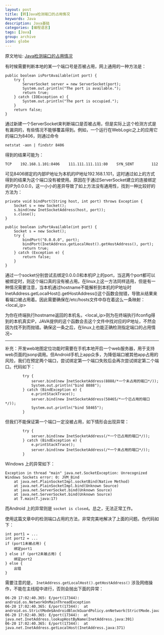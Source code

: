 ```yaml
---
layout: post
title: [转]Java检测端口的占用情况
keywords: Java
description: Java基础
categories: [编程语言]
tags: [Java]
group: archive
icon: globe
---
```

原文地址: [Java检测端口的占用情况][Java检测端口的占用情况]

有时候需要判断本地的某一个端口号是否被占用，网上通用的一种方法是：

	public boolean isPortAvailable(int port) {
	    try {
	        ServerSocket server = new ServerSocket(port);
	        System.out.println("The port is available.");
	        return true;
	    } catch (IOException e) {
	    	System.out.println("The port is occupied.");
	    }
	    return false;
	}

通过新建一个ServerSocket来判断端口是否被占用，但是实际上这个检测方式是有漏洞的，有些情况不能够覆盖得到。例如，一个运行在WebLogic之上的应用它的端口为8406，则通过命令

	netstat -aon | findstr 8406

得到的结果可能为：

	TCP    192.168.1.101:8406    111.111.111.111:80    SYN_SENT        112

可见8406绑定的内部IP地址为本机的IP地址192.168.1.101，这时通过如上的方式得到的结果为这个端口没有被使用。原因在于通过ServerSocket建立的连接绑定的IP为0.0.0.0，这一小小的差异导致了如上方法没有通用性，找到一种比较好的方法为：

	private void bindPort(String host, int port) throws Exception {
	    Socket s = new Socket();
	    s.bind(new InetSocketAddress(host, port));
	    s.close();
	}

	public boolean isPortAvailable(int port) {
	    Socket s = new Socket();
	    try {
	        bindPort("0.0.0.0", port);
	        bindPort(InetAddress.getLocalHost().getHostAddress(), port);
	        return true;
	    } catch (Exception e) {
	        return false;
	    }
	}

通过一个socket分别尝试去绑定0.0.0.0和本机IP上的port，当这两个port都可以被绑定时，则这个端口真的没有被占用。在linux上这一方法同样适用，但是有一种情况需要注意，当本机通过hostname不能解析到本机的IP地址时InetAddress.getLocalHost().getHostAddress()这个函数会抛错，导致从结果来看端口被占用着。因此需要确保在/etc/hosts文件中存在着这么一条映射：
<hostname> <local_ip>

<hostname>为你在终端执行hostname返回的本机名，<local_ip>则为在终端执行ifconfig得到的本机真实IP，JAVA提供的这个函数会去这个文件中找<hostname>对应的IP地址，不然会因为找不到而抛错。确保这一条之后，在linux上也能正确检测指定端口的占用情况~

---
补充：开发web地图定位功能时需要在手机本地开启一个web服务器，用于支持web页面的jsonp调用。但Android手机上app众多，为降低端口被其他app占用的风险，我们在预定两个端口，尝试绑定第一个端口失败后会再次尝试绑定第二个端口。代码如下：

			try {
				server.bind(new InetSocketAddress(8888/*一个未占用的端口*/));
				System.out.println("bind 8888");
			} catch (BindException e) {
				e.printStackTrace();
				server.bind(new InetSocketAddress(58465/*一个已占用的端口*/));
				System.out.println("bind 58465");
			}

但我们不能保证第一个端口一定没被占用，如下情形会出现异常：

			try {
				server.bind(new InetSocketAddress(/*一个已占用的端口*/));
			} catch (BindException e) {
				e.printStackTrace();
				server.bind(new InetSocketAddress(/*一个未占用的端口*/));
			}

Windows 上的异常如下：

	Exception in thread "main" java.net.SocketException: Unrecognized Windows Sockets error: 0: JVM_Bind
		at java.net.PlainSocketImpl.socketBind(Native Method)
		at java.net.PlainSocketImpl.bind(Unknown Source)
		at java.net.ServerSocket.bind(Unknown Source)
		at java.net.ServerSocket.bind(Unknown Source)
		at T.main(T.java:17)


而Android 上的异常则是 `socket is closed`。总之，无法正常工作。

使用这篇文章中的检测端口占用的方法，非常完美地解决了上面的问题。伪代码如下：

	int port1 = ...
	int port2 = ...
	if (port1未被占用) {
		绑定port1
	} else if (port2未被占用) {
		绑定port2
	} else {
		出错
	}

需要注意的是， `InetAddress.getLocalHost().getHostAddress()` 涉及网络操作，不能在主线程中进行，否则会抛出下面的异常：

	06-20 17:02:40.365: E/port(17344): android.os.NetworkOnMainThreadException
	06-20 17:02:40.365: E/port(17344): 	at android.os.StrictMode$AndroidBlockGuardPolicy.onNetwork(StrictMode.java:1099)
	06-20 17:02:40.365: E/port(17344): 	at java.net.InetAddress.lookupHostByName(InetAddress.java:391)
	06-20 17:02:40.365: E/port(17344): 	at java.net.InetAddress.getLocalHost(InetAddress.java:371)


[Java检测端口的占用情况]: http://www.linuxidc.com/Linux/2013-09/90532.htm
